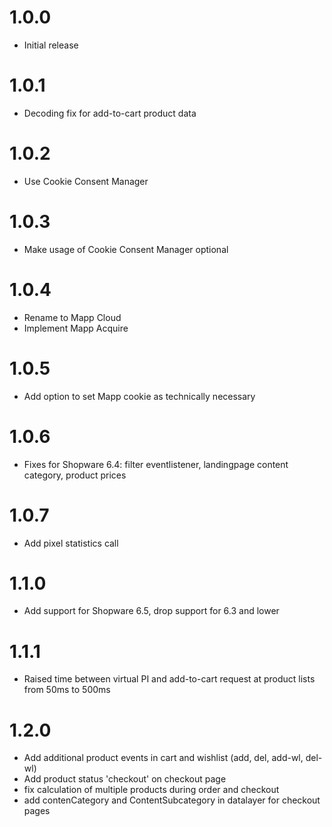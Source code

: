# 1.0.0
- Initial release
# 1.0.1
- Decoding fix for add-to-cart product data
# 1.0.2
- Use Cookie Consent Manager
# 1.0.3
- Make usage of Cookie Consent Manager optional
# 1.0.4
- Rename to Mapp Cloud
- Implement Mapp Acquire
# 1.0.5
- Add option to set Mapp cookie as technically necessary
# 1.0.6
- Fixes for Shopware 6.4: filter eventlistener, landingpage content category, product prices
# 1.0.7
- Add pixel statistics call
# 1.1.0
- Add support for Shopware 6.5, drop support for 6.3 and lower
# 1.1.1
- Raised time between virtual PI and add-to-cart request at product lists from 50ms to 500ms
# 1.2.0
- Add additional product events in cart and wishlist (add, del, add-wl, del-wl)
- Add product status 'checkout' on checkout page
- fix calculation of multiple products during order and checkout
- add contenCategory and ContentSubcategory in datalayer for checkout pages

